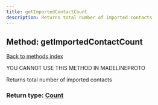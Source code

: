 ```yaml
---
title: getImportedContactCount
description: Returns total number of imported contacts
---
```

## Method: getImportedContactCount  
[Back to methods index](index.md)


YOU CANNOT USE THIS METHOD IN MADELINEPROTO


Returns total number of imported contacts



### Return type: [Count](../types/Count.md)

